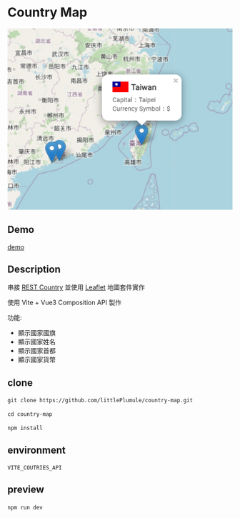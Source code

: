 # Country Map
![](./src/assets/image/country-map-image.PNG)
## Demo
[demo](https://littleplumule.github.io/country-map/)

## Description
串接 [REST Country](https://restcountries.com/) 並使用 [Leaflet](https://www.npmjs.com/package/leaflet) 地圖套件實作

使用 Vite + Vue3 Composition API 製作

功能: 
- 顯示國家國旗
- 顯示國家姓名
- 顯示國家首都
- 顯示國家貨幣

## clone
`git clone https://github.com/littlePlumule/country-map.git`

`cd country-map`

`npm install`

## environment 

`VITE_COUTRIES_API`
## preview
`npm run dev`